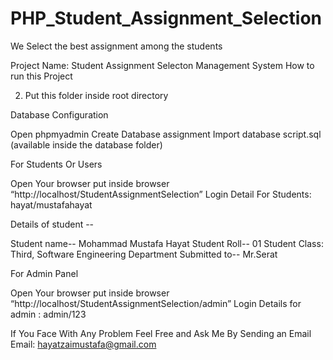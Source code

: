 # PHP_Student_Assignment_Selection
We Select the best assignment among the students
 
Project Name: Student Assignment Selecton Management System
How to run this Project

 
2. Put this folder inside root directory

Database Configuration

Open phpmyadmin
Create Database assignment
Import database script.sql (available inside the database folder)

For Students Or Users

Open Your browser put inside browser “http://localhost/StudentAssignmentSelection”
Login Detail For Students: hayat/mustafahayat

Details of student  --

Student name-- Mohammad Mustafa Hayat
Student Roll-- 01
Student Class: Third, Software Engineering Department
Submitted to-- Mr.Serat


For Admin Panel

Open Your browser put inside browser “http://localhost/StudentAssignmentSelection/admin”
Login Details for admin : admin/123


If You Face With Any Problem Feel Free and Ask Me By Sending an Email
Email: hayatzaimustafa@gmail.com

